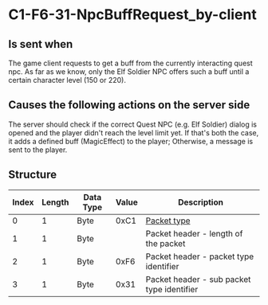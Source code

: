 # C1-F6-31-NpcBuffRequest_by-client

## Is sent when

The game client requests to get a buff from the currently interacting quest npc. As far as we know, only the Elf Soldier NPC offers such a buff until a certain character level (150 or 220).

## Causes the following actions on the server side

The server should check if the correct Quest NPC (e.g. Elf Soldier) dialog is opened and the player didn't reach the level limit yet. If that's both the case, it adds a defined buff (MagicEffect) to the player; Otherwise, a message is sent to the player.

## Structure

| Index | Length | Data Type | Value | Description |
|-------|--------|-----------|-------|-------------|
| 0 | 1 |   Byte   | 0xC1  | [Packet type](PacketTypes.md) |
| 1 | 1 |    Byte   |      | Packet header - length of the packet |
| 2 | 1 |    Byte   | 0xF6  | Packet header - packet type identifier |
| 3 | 1 |    Byte   | 0x31  | Packet header - sub packet type identifier |